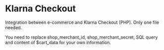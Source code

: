 # Klarna Checkout

Integration between e-commerce and Klarna Checkout (PHP). Only one file needed.

You need to replace shop_merchant_id, shop_merchant_secret, SQL query and content of $cart_data for your own information.
